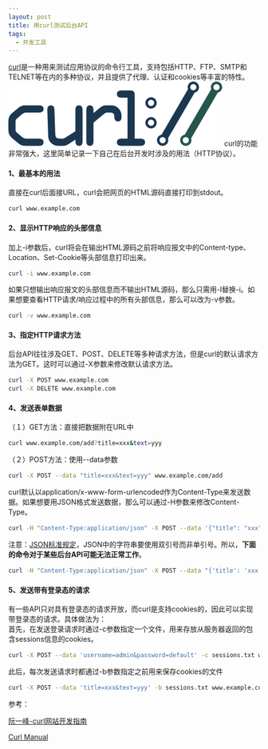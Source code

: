 ```yaml
---
layout: post
title: 用curl测试后台API
tags:
  - 开发工具
---
```


[curl](https://curl.haxx.se/)是一种用来测试应用协议的命令行工具，支持包括HTTP、FTP、SMTP和TELNET等在内的多种协议，并且提供了代理、认证和cookies等丰富的特性。
![curl](/assets/image/20180316curl.png)
curl的功能非常强大，这里简单记录一下自己在后台开发时涉及的用法（HTTP协议）。


#### 1、最基本的用法
直接在curl后面接URL，curl会把网页的HTML源码直接打印到stdout。
```bash
curl www.example.com
```

#### 2、显示HTTP响应的头部信息
加上-i参数后，curl将会在输出HTML源码之前将响应报文中的Content-type、Location、Set-Cookie等头部信息打印出来。
```bash
curl -i www.example.com
```
如果只想输出响应报文的头部信息而不输出HTML源码，那么只需用-I替换-i。如果想要查看HTTP请求/响应过程中的所有头部信息，那么可以改为-v参数。
```bash
curl -v www.example.com 
```

#### 3、指定HTTP请求方法
后台API往往涉及GET、POST、DELETE等多种请求方法，但是curl的默认请求方法为GET。这时可以通过-X参数来修改默认请求方法。
```bash
curl -X POST www.example.com
curl -X DELETE www.example.com
```

#### 4、发送表单数据
（１）GET方法：直接把数据附在URL中
```bash
curl www.example.com/add?title=xxx&text=yyy 
```

（２）POST方法：使用--data参数
```bash
curl -X POST --data "title=xxx&text=yyy" www.example.com/add 
```

curl默认以application/x-www-form-urlencoded作为Content-Type来发送数据。如果想要用JSON格式发送数据，那么可以通过-H参数来修改Content-Type。
```bash
curl -H "Content-Type:application/json" -X POST --data '{"title": "xxx", "text": "yyy"}' www.example.com/add
```

注意：[JSON标准规定](https://stackoverflow.com/questions/14355655/jquery-parsejson-single-quote-vs-double-quote)，JSON中的字符串要使用双引号而非单引号。所以，**下面的命令对于某些后台API可能无法正常工作**。
```bash
curl -H "Content-Type:application/json" -X POST --data "{'title': 'xxx', 'text': 'yyy'}" www.example.com/add
```

#### 5、发送带有登录态的请求
有一些API只对具有登录态的请求开放，而curl是支持cookies的，因此可以实现带登录态的请求。具体做法为：  
首先，在发送登录请求时通过-c参数指定一个文件，用来存放从服务器返回的包含sessions信息的cookies。
```bash
curl -X POST --data 'username=admin&password=default' -c sessions.txt www.example.com/login 
```

此后，每次发送请求时都通过-b参数指定之前用来保存cookies的文件
```bash
curl -X POST --data 'title=xxx&text=yyy' -b sessions.txt www.example.com/add
```

参考：

[阮一峰-curl网站开发指南](http://www.ruanyifeng.com/blog/2011/09/curl.html)

[Curl Manual](https://curl.haxx.se/docs/manpage.html)
